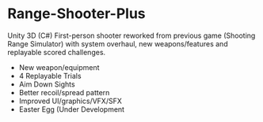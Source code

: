 # Range-Shooter-Plus
Unity 3D (C#) First-person shooter reworked from previous game (Shooting Range Simulator) with system overhaul, new weapons/features and replayable scored challenges.
- New weapon/equipment
- 4 Replayable Trials
- Aim Down Sights
- Better recoil/spread pattern
- Improved UI/graphics/VFX/SFX
- Easter Egg (Under Development
